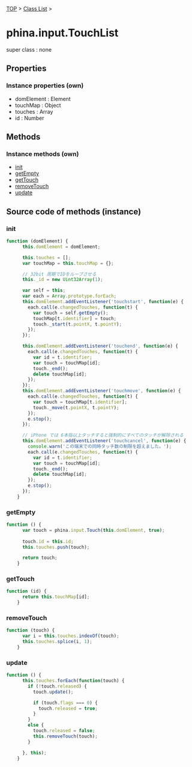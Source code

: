 [TOP](../../README.md) > [Class List](../class-list.md) >

# phina.input.TouchList

super class : none

## Properties


### Instance properties (own)

* domElement : Element
* touchMap : Object
* touches : Array
* id : Number


## Methods


### Instance methods (own)

* [init](#instance_init)
* [getEmpty](#instance_getEmpty)
* [getTouch](#instance_getTouch)
* [removeTouch](#instance_removeTouch)
* [update](#instance_update)



## Source code of methods (instance)

### <a name="instance_init"></a>init
```javascript
function (domElement) {
      this.domElement = domElement;

      this.touches = [];
      var touchMap = this.touchMap = {};

      // 32bit 周期でIDをループさせる
      this._id = new Uint32Array(1);

      var self = this;
      var each = Array.prototype.forEach;
      this.domElement.addEventListener('touchstart', function(e) {
        each.call(e.changedTouches, function(t) {
          var touch = self.getEmpty();
          touchMap[t.identifier] = touch;
          touch._start(t.pointX, t.pointY);
        });
      });

      this.domElement.addEventListener('touchend', function(e) {
        each.call(e.changedTouches, function(t) {
          var id = t.identifier;
          var touch = touchMap[id];
          touch._end();
          delete touchMap[id];
        });
      });
      this.domElement.addEventListener('touchmove', function(e) {
        each.call(e.changedTouches, function(t) {
          var touch = touchMap[t.identifier];
          touch._move(t.pointX, t.pointY);
        });
        e.stop();
      });

      // iPhone では 6本指以上タッチすると強制的にすべてのタッチが解除される
      this.domElement.addEventListener('touchcancel', function(e) {
        console.warn('この端末での同時タッチ数の制限を超えました。');
        each.call(e.changedTouches, function(t) {
          var id = t.identifier;
          var touch = touchMap[id];
          touch._end();
          delete touchMap[id];
        });
        e.stop();
      });
    }
```

### <a name="instance_getEmpty"></a>getEmpty
```javascript
function () {
      var touch = phina.input.Touch(this.domElement, true);
    
      touch.id = this.id;
      this.touches.push(touch);

      return touch;
    }
```

### <a name="instance_getTouch"></a>getTouch
```javascript
function (id) {
      return this.touchMap[id];
    }
```

### <a name="instance_removeTouch"></a>removeTouch
```javascript
function (touch) {
      var i = this.touches.indexOf(touch);
      this.touches.splice(i, 1);
    }
```

### <a name="instance_update"></a>update
```javascript
function () {
      this.touches.forEach(function(touch) {
        if (!touch.released) {
          touch.update();

          if (touch.flags === 0) {
            touch.released = true;
          }
        }
        else {
          touch.released = false;
          this.removeTouch(touch);
        }

      }, this);
    }
```


